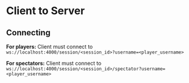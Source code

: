 # Client to Server

## Connecting

**For players:** Client must connect to `ws://localhost:4000/session/<session_id>?username=<player_username>`

**For spectators:** Client must connect to `ws://localhost:4000/session/<session_id>/spectator?username=<player_username>`